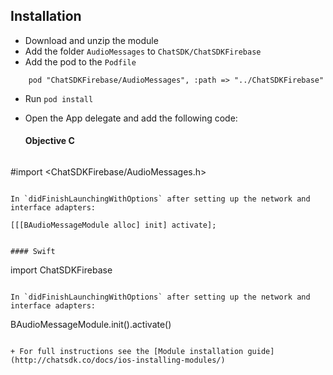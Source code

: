 ## Installation

+ Download and unzip the module
+ Add the folder `AudioMessages` to `ChatSDK/ChatSDKFirebase`
+ Add the pod to the `Podfile`

```
    pod "ChatSDKFirebase/AudioMessages", :path => "../ChatSDKFirebase"
```

+ Run ```pod install```

+ Open the App delegate and add the following code:  

  #### Objective C
  
  ```
 #import <ChatSDKFirebase/AudioMessages.h>
  ```
   
  In `didFinishLaunchingWithOptions` after setting up the network and interface adapters:
  
  ```
    [[[BAudioMessageModule alloc] init] activate];
  ```
  
  #### Swift
  
  ```
  import ChatSDKFirebase
  ```
  
  In `didFinishLaunchingWithOptions` after setting up the network and interface adapters:
  
  ```
  BAudioMessageModule.init().activate()
  ```

+ For full instructions see the [Module installation guide](http://chatsdk.co/docs/ios-installing-modules/)